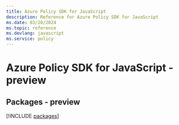 ```yaml
---
title: Azure Policy SDK for JavaScript
description: Reference for Azure Policy SDK for JavaScript
ms.date: 03/20/2024
ms.topic: reference
ms.devlang: javascript
ms.service: policy
---
```

# Azure Policy SDK for JavaScript - preview
## Packages - preview
[!INCLUDE [packages](policy-index.md)]